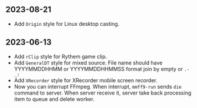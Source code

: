 2023-08-21
--------------------------

* Add `Origin` style for Linux desktop casting.

2023-06-13
--------------------------

* Add `rClip` style for Rythem game clip.
* Add `GeneralDT` style for mixed source. File name should have YYYYMMDDHHMM or YYYYMMDDHHMMSS format join by empty or `.-_: `
* Add `XRecorder` style for XRecorder mobile screen recorder.
* Now you can interrupt FFmpeg. When interrupt, `mmff9-run` sends `die` command to server. When server receive it, server take back processing item to queue and delete worker.